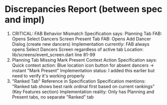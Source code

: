 
# Discrepancies Report (between spec and impl)

1. CRITICAL: FAB Behavior Mismatch
Specification says:
Planning Tab FAB: Opens Select Dancers Screen
Present Tab FAB: Opens Add Dancer Dialog (create new dancers)
Implementation currently:
FAB always opens Select Dancers Screen regardless of active tab
Location: lib/screens/event_screen.dart line 81-99
2. Planning Tab Missing Mark Present Context Action
Specification says:
Quick context action: Blue location icon button for absent dancers → instant "Mark Present"
Implementation status:
I added this earlier but need to verify it's working properly
3. "Ranked Tab" Reference in Specification
Specification mentions:
"Ranked tab shows best rank ordinal first based on current rankings" (Key Features section)
Implementation reality:
Only has Planning and Present tabs, no separate "Ranked" tab